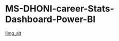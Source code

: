 # MS-DHONI-career-Stats-Dashboard-Power-BI

[!img_alt](https://github.com/vaibhav-rokade7/MS-DHONI-career-Stats-Dashboard-Power-BI/blob/ba701e86ba7870ab2a195f31b87145936a1f1a2a/Screenshot%202025-07-05%20182245.png)
